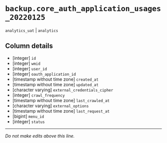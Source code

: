 # `backup.core_auth_application_usages_20220125`
`analytics_uat` | `analytics`

## Column details
* [integer]   `id`
* [integer]   `wmid`
* [integer]   `user_id`
* [integer]   `oauth_application_id`
* [timestamp without time zone] `created_at`
* [timestamp without time zone] `updated_at`
* [character varying] `external_credentials_cipher`
* [integer]   `crawl_frequency`
* [timestamp without time zone] `last_crawled_at`
* [character varying] `external_options`
* [timestamp without time zone] `last_request_at`
* [bigint]    `menu_id`
* [integer]   `status`

-------------------------------------------------------------------------------
*Do not make edits above this line.*
